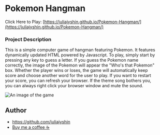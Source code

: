 # Pokemon Hangman

Click Here to Play: [https://juliajyshin.github.io/Pokemon-Hangman/](https://juliajyshin.github.io/Pokemon-Hangman/)

### Project Description

This is a simple computer game of hangman featuring Pokemon. It features dynamically updated HTML powered by Javascript. To play, simply start by pressing any key to guess a letter. If you guess the Pokemon name correctly, the image of the Pokemon will appear the "Who's that Pokemon" box. Whether the player wins or loses, the game will automatically keep score and choose another word for the user to play. If you want to restart your score, you can refresh your browser. If the theme song bothers you, you can always right click your browser window and mute the sound. 

![An image of the game](./hangman.png)

## Author
* https://github.com/juliajyshin
* [Buy me a coffee ☕️](https://ko-fi.com/juliajverie)
